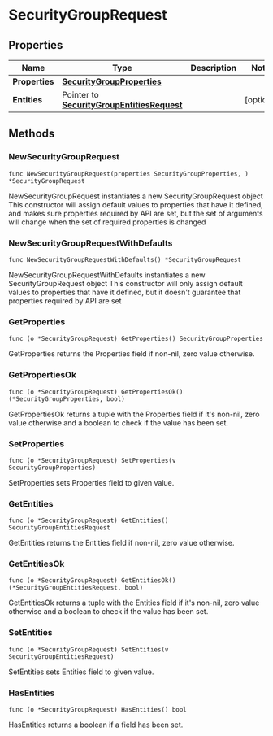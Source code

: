 # SecurityGroupRequest

## Properties

|Name | Type | Description | Notes|
|------------ | ------------- | ------------- | -------------|
|**Properties** | [**SecurityGroupProperties**](SecurityGroupProperties.md) |  | |
|**Entities** | Pointer to [**SecurityGroupEntitiesRequest**](SecurityGroupEntitiesRequest.md) |  | [optional] |

## Methods

### NewSecurityGroupRequest

`func NewSecurityGroupRequest(properties SecurityGroupProperties, ) *SecurityGroupRequest`

NewSecurityGroupRequest instantiates a new SecurityGroupRequest object
This constructor will assign default values to properties that have it defined,
and makes sure properties required by API are set, but the set of arguments
will change when the set of required properties is changed

### NewSecurityGroupRequestWithDefaults

`func NewSecurityGroupRequestWithDefaults() *SecurityGroupRequest`

NewSecurityGroupRequestWithDefaults instantiates a new SecurityGroupRequest object
This constructor will only assign default values to properties that have it defined,
but it doesn't guarantee that properties required by API are set

### GetProperties

`func (o *SecurityGroupRequest) GetProperties() SecurityGroupProperties`

GetProperties returns the Properties field if non-nil, zero value otherwise.

### GetPropertiesOk

`func (o *SecurityGroupRequest) GetPropertiesOk() (*SecurityGroupProperties, bool)`

GetPropertiesOk returns a tuple with the Properties field if it's non-nil, zero value otherwise
and a boolean to check if the value has been set.

### SetProperties

`func (o *SecurityGroupRequest) SetProperties(v SecurityGroupProperties)`

SetProperties sets Properties field to given value.


### GetEntities

`func (o *SecurityGroupRequest) GetEntities() SecurityGroupEntitiesRequest`

GetEntities returns the Entities field if non-nil, zero value otherwise.

### GetEntitiesOk

`func (o *SecurityGroupRequest) GetEntitiesOk() (*SecurityGroupEntitiesRequest, bool)`

GetEntitiesOk returns a tuple with the Entities field if it's non-nil, zero value otherwise
and a boolean to check if the value has been set.

### SetEntities

`func (o *SecurityGroupRequest) SetEntities(v SecurityGroupEntitiesRequest)`

SetEntities sets Entities field to given value.

### HasEntities

`func (o *SecurityGroupRequest) HasEntities() bool`

HasEntities returns a boolean if a field has been set.



